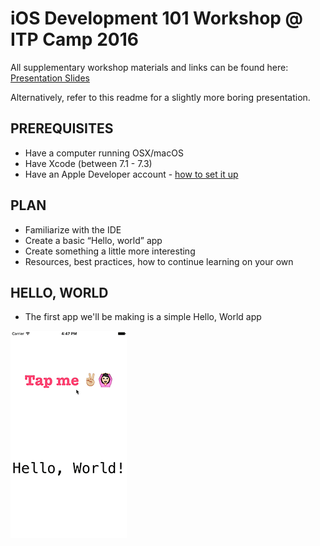 # iOS Development 101 Workshop @ ITP Camp 2016

All supplementary workshop materials and links can be found here: [Presentation Slides](https://docs.google.com/presentation/d/1opGp7YcJ4mtu2ecTsYQ7ZrauK6zdvg9qrXpKJdV2WZ0/edit?usp=sharing
)

Alternatively, refer to this readme for a slightly more boring presentation.

## PREREQUISITES
* Have a computer running OSX/macOS 
* Have Xcode (between 7.1 - 7.3)
* Have an Apple Developer account - [how to set it up](http://www.idownloadblog.com/2015/12/24/how-to-create-a-free-apple-developer-account-xcode/)

## PLAN
* Familiarize with the IDE
* Create a basic “Hello, world” app
* Create something a little more interesting
* Resources, best practices, how to continue learning on your own

## HELLO, WORLD
* The first app we'll be making is a simple Hello, World app

![awesome cat gif](Assets/helloITPVideo.gif)




